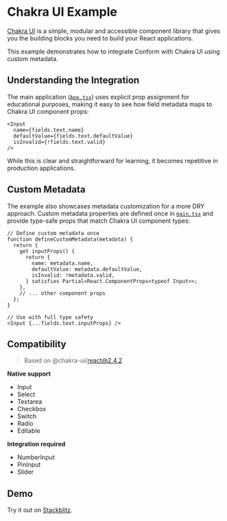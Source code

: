 # Chakra UI Example

[Chakra UI](https://chakra-ui.com/) is a simple, modular and accessible component library that gives you the building blocks you need to build your React applications.

This example demonstrates how to integrate Conform with Chakra UI using custom metadata.

## Understanding the Integration

The main application ([`App.tsx`](./src/App.tsx)) uses explicit prop assignment for educational purposes, making it easy to see how field metadata maps to Chakra UI component props:

```tsx
<Input
  name={fields.text.name}
  defaultValue={fields.text.defaultValue}
  isInvalid={!fields.text.valid}
/>
```

While this is clear and straightforward for learning, it becomes repetitive in production applications.

## Custom Metadata

The example also showcases metadata customization for a more DRY approach. Custom metadata properties are defined once in [`main.tsx`](./src/main.tsx) and provide type-safe props that match Chakra UI component types:

```tsx
// Define custom metadata once
function defineCustomMetadata(metadata) {
  return {
    get inputProps() {
      return {
        name: metadata.name,
        defaultValue: metadata.defaultValue,
        isInvalid: !metadata.valid,
      } satisfies Partial<React.ComponentProps<typeof Input>>;
    },
    // ... other component props
  };
}

// Use with full type safety
<Input {...fields.text.inputProps} />
```

## Compatibility

> Based on @chakra-ui/react@2.4.2

**Native support**

- Input
- Select
- Textarea
- Checkbox
- Switch
- Radio
- Editable

**Integration required**

- NumberInput
- PinInput
- Slider

## Demo

<!-- sandbox src="/examples/chakra-ui" -->

Try it out on [Stackblitz](https://stackblitz.com/github/edmundhung/conform/tree/main/examples/chakra-ui).

<!-- /sandbox -->
